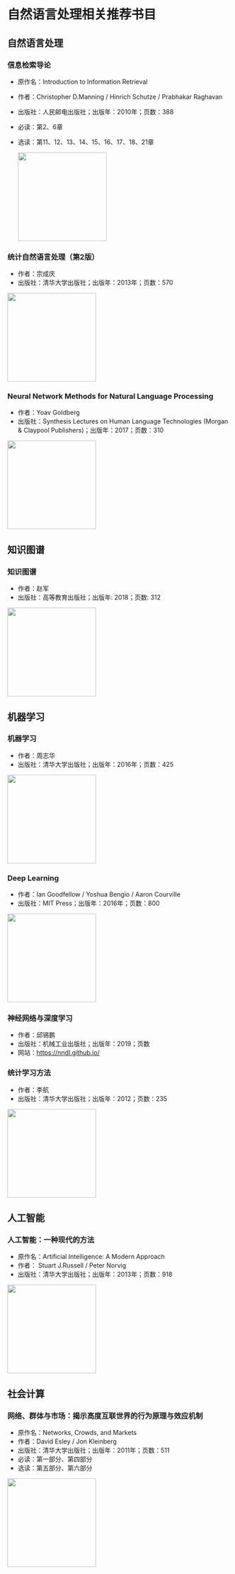 # 自然语言处理相关推荐书目

## 自然语言处理

### 信息检索导论

* 原作名：Introduction to Information Retrieval

* 作者：Christopher D.Manning / Hinrich Schutze / Prabhakar Raghavan

* 出版社：人民邮电出版社；出版年：2010年；页数：388

* 必读：第2、6章

* 选读：第11、12、13、14、15、16、17、18、21章

  <img src="figures/00_ir.jpg" width="200px" />

### 统计自然语言处理（第2版）

* 作者：宗成庆
* 出版社：清华大学出版社；出版年：2013年；页数：570

<img src="figures/00_snlp.jpg" width="200px" />

### Neural Network Methods for Natural Language Processing

* 作者：Yoav Goldberg
* 出版社：Synthesis Lectures on Human Language Technologies (Morgan & Claypool Publishers)；出版年：2017；页数：310

<img src="figures/00_nn4nlp.jpg" width="200px" />



## 知识图谱

### 知识图谱

* 作者：赵军
* 出版社：高等教育出版社；出版年: 2018；页数: 312

<img src="figures/00_kg.jpg" width="200px" />

## 机器学习

### 机器学习

* 作者：周志华
* 出版社：清华大学出版社；出版年：2016年；页数：425

<img src="figures/00_ml.jpg" width="200px" />

### Deep Learning

* 作者：Ian Goodfellow / Yoshua Bengio / Aaron Courville
* 出版社：MIT Press；出版年：2016年；页数：800

<img src="figures/00_dl.jpg" width="200px" />

### 神经网络与深度学习

* 作者：邱锡鹏
* 出版社：机械工业出版社；出版年：2019；页数
* 网站：<https://nndl.github.io/>

### 统计学习方法

- 作者：李航
- 出版社：清华大学出版社；出版年：2012；页数：235

<img src="figures/00_sml.jpg" width="200px" />

## 人工智能

### 人工智能：一种现代的方法

* 原作名：Artificial Intelligence: A Modern Approach
* 作者： Stuart J.Russell / Peter Norvig
* 出版社：清华大学出版社；出版年：2013年；页数：918

<img src="figures/00_ai.jpg" width="200px" />

## 社会计算

### 网络、群体与市场：揭示高度互联世界的行为原理与效应机制

* 原作名：Networks, Crowds, and Markets
* 作者：David Esley / Jon Kleinberg
* 出版社：清华大学出版社；出版年：2011年；页数：511
* 必读：第一部分、第四部分
* 选读：第五部分、第六部分

<img src="figures/00_sc.jpg" width="200px" />